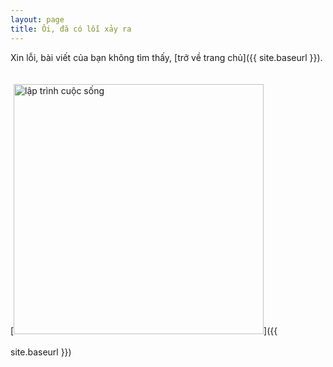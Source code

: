 ```yaml
---
layout: page
title: Ôi, đã có lỗi xảy ra
---
```


Xin lỗi, bài viết của bạn không tìm thấy, [trở về trang chủ]({{ site.baseurl }}).

[<img src="{{ site.baseurl }}/images/404.jpg" alt="lập trình cuộc sống" style="width: 400px; margin: 20px auto;"/>]({{ site.baseurl }})
